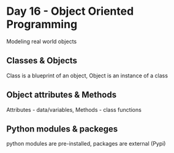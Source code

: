 # Day 16 - Object Oriented Programming

Modeling real world objects

## Classes & Objects

Class is a blueprint of an object, Object is an instance of a class

## Object attributes & Methods

Attributes - data/variables, Methods - class functions

## Python modules & packeges

python modules are pre-installed, packages are external (Pypi)